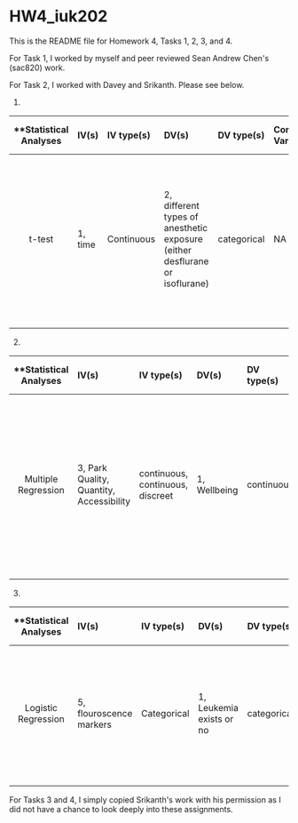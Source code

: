 # HW4_iuk202

This is the README file for Homework 4, Tasks 1, 2, 3, and 4.

For Task 1, I worked by myself and peer reviewed Sean Andrew Chen's (sac820) work.

For Task 2, I worked with Davey and Srikanth. Please see below.

1.

| **Statistical Analyses	|  IV(s)  |  IV type(s) |  DV(s)  |  DV type(s)  |  Control Var | Control Var type  | Question to be answered | _H0_ | alpha | link to paper **| 
|:----------:|:----------|:------------|:-------------|:-------------|:------------|:------------- |:------------------|:----:|:-------:|:-------|
t-test	| 1, time | Continuous | 2, different types of anesthetic exposure (either desflurane or isoflurane)| categorical | NA | cNA | 	Question to be answered - Does early exposure to volatile anesthetics impair long-term associative learning and recognition memory? | Early exposure to volatile anesthetics has no effect on long-term associative learning or recognition memory | 0.05 | [ http://journals.plos.org/plosone/article?id=10.1371/journal.pone.0105340] |
  |||||||||
  
2.

| **Statistical Analyses	|  IV(s)  |  IV type(s) |  DV(s)  |  DV type(s)  |  Control Var | Control Var type  | Question to be answered | _H0_ | alpha | link to paper **| 
|:----------:|:----------|:------------|:-------------|:-------------|:------------|:------------- |:------------------|:----:|:-------:|:-------|
Multiple Regression	| 3, Park Quality, Quantity, Accessibility | continuous, continuous, discreet | 1, Wellbeing | continuous | 1, population density | continuous | 	Do indicators of park quantity, quality, and accessibility, would emerge as significant explanatory variables in models predicting wellbeing at the city level? | Higher rankings of Park Quality, Park Quantity, and Accessibility to Parks leads to less than, or equal to overall wellbeing | 0.05 | [Public Parks and Wellbeing in Urban Areas of the United States](http://journals.plos.org/plosone/article?id=10.1371/journal.pone.0153211) |
  |||||||||
  
3.

| **Statistical Analyses	|  IV(s)  |  IV type(s) |  DV(s)  |  DV type(s)  |  Control Var | Control Var type  | Question to be answered | _H0_ | alpha | link to paper **| 
|:----------:|:----------|:------------|:-------------|:-------------|:------------|:------------- |:------------------|:----:|:-------:|:-------|
Logistic Regression	| 5, flouroscence markers | Categorical | 1, Leukemia exists or no| categorical | 2, cell size, side scatter | continuous  | 	AUC values of the test group are not different from the AUC values of the control group | AUC of test group = AUC of control group | 0.05 | Leukemia Prediction Using Sparse Logistic Regression](https://doi.org/10.1371/journal.pone.0072932) |
  |||||||||

For Tasks 3 and 4, I simply copied Srikanth's work with his permission as I did not have a chance to look deeply into these assignments.
